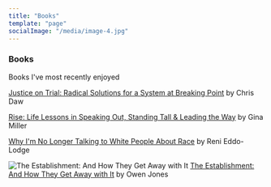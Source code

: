 ```yaml
---
title: "Books"
template: "page"
socialImage: "/media/image-4.jpg"
---
```


### Books

Books I've most recently enjoyed

[Justice on Trial: Radical Solutions for a System at Breaking Point](https://www.goodreads.com/book/show/54641484-justice-on-trial) by Chris Daw

[Rise: Life Lessons in Speaking Out, Standing Tall & Leading the Way](https://www.goodreads.com/book/show/39702367-rise) by Gina Miller

[Why I'm No Longer Talking to White People About Race](https://www.goodreads.com/book/show/33606119-why-i-m-no-longer-talking-to-white-people-about-race) by Reni Eddo-Lodge

![The Establishment: And How They Get Away with It](https://covers.openlibrary.org/b/isbn/1846147190-S.jpg)
[The Establishment: And How They Get Away with It](https://www.goodreads.com/book/show/23120225-the-establishment) by Owen Jones